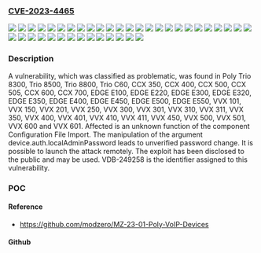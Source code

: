 ### [CVE-2023-4465](https://cve.mitre.org/cgi-bin/cvename.cgi?name=CVE-2023-4465)
![](https://img.shields.io/static/v1?label=Product&message=CCX%20350&color=blue)
![](https://img.shields.io/static/v1?label=Product&message=CCX%20400&color=blue)
![](https://img.shields.io/static/v1?label=Product&message=CCX%20500&color=blue)
![](https://img.shields.io/static/v1?label=Product&message=CCX%20505&color=blue)
![](https://img.shields.io/static/v1?label=Product&message=CCX%20600&color=blue)
![](https://img.shields.io/static/v1?label=Product&message=CCX%20700&color=blue)
![](https://img.shields.io/static/v1?label=Product&message=EDGE%20E100&color=blue)
![](https://img.shields.io/static/v1?label=Product&message=EDGE%20E220&color=blue)
![](https://img.shields.io/static/v1?label=Product&message=EDGE%20E300&color=blue)
![](https://img.shields.io/static/v1?label=Product&message=EDGE%20E320&color=blue)
![](https://img.shields.io/static/v1?label=Product&message=EDGE%20E350&color=blue)
![](https://img.shields.io/static/v1?label=Product&message=EDGE%20E400&color=blue)
![](https://img.shields.io/static/v1?label=Product&message=EDGE%20E450&color=blue)
![](https://img.shields.io/static/v1?label=Product&message=EDGE%20E500&color=blue)
![](https://img.shields.io/static/v1?label=Product&message=EDGE%20E550&color=blue)
![](https://img.shields.io/static/v1?label=Product&message=Trio%208300&color=blue)
![](https://img.shields.io/static/v1?label=Product&message=Trio%208500&color=blue)
![](https://img.shields.io/static/v1?label=Product&message=Trio%208800&color=blue)
![](https://img.shields.io/static/v1?label=Product&message=Trio%20C60&color=blue)
![](https://img.shields.io/static/v1?label=Product&message=VVX%20101&color=blue)
![](https://img.shields.io/static/v1?label=Product&message=VVX%20150&color=blue)
![](https://img.shields.io/static/v1?label=Product&message=VVX%20201&color=blue)
![](https://img.shields.io/static/v1?label=Product&message=VVX%20250&color=blue)
![](https://img.shields.io/static/v1?label=Product&message=VVX%20300&color=blue)
![](https://img.shields.io/static/v1?label=Product&message=VVX%20301&color=blue)
![](https://img.shields.io/static/v1?label=Product&message=VVX%20310&color=blue)
![](https://img.shields.io/static/v1?label=Product&message=VVX%20311&color=blue)
![](https://img.shields.io/static/v1?label=Product&message=VVX%20350&color=blue)
![](https://img.shields.io/static/v1?label=Product&message=VVX%20400&color=blue)
![](https://img.shields.io/static/v1?label=Product&message=VVX%20401&color=blue)
![](https://img.shields.io/static/v1?label=Product&message=VVX%20410&color=blue)
![](https://img.shields.io/static/v1?label=Product&message=VVX%20411&color=blue)
![](https://img.shields.io/static/v1?label=Product&message=VVX%20450&color=blue)
![](https://img.shields.io/static/v1?label=Product&message=VVX%20500&color=blue)
![](https://img.shields.io/static/v1?label=Product&message=VVX%20501&color=blue)
![](https://img.shields.io/static/v1?label=Product&message=VVX%20600&color=blue)
![](https://img.shields.io/static/v1?label=Product&message=VVX%20601&color=blue)
![](https://img.shields.io/static/v1?label=Version&message=%3D%20n%2Fa%20&color=brighgreen)
![](https://img.shields.io/static/v1?label=Vulnerability&message=CWE-620%20Unverified%20Password%20Change&color=brighgreen)

### Description

A vulnerability, which was classified as problematic, was found in Poly Trio 8300, Trio 8500, Trio 8800, Trio C60, CCX 350, CCX 400, CCX 500, CCX 505, CCX 600, CCX 700, EDGE E100, EDGE E220, EDGE E300, EDGE E320, EDGE E350, EDGE E400, EDGE E450, EDGE E500, EDGE E550, VVX 101, VVX 150, VVX 201, VVX 250, VVX 300, VVX 301, VVX 310, VVX 311, VVX 350, VVX 400, VVX 401, VVX 410, VVX 411, VVX 450, VVX 500, VVX 501, VVX 600 and VVX 601. Affected is an unknown function of the component Configuration File Import. The manipulation of the argument device.auth.localAdminPassword leads to unverified password change. It is possible to launch the attack remotely. The exploit has been disclosed to the public and may be used. VDB-249258 is the identifier assigned to this vulnerability.

### POC

#### Reference
- https://github.com/modzero/MZ-23-01-Poly-VoIP-Devices

#### Github

